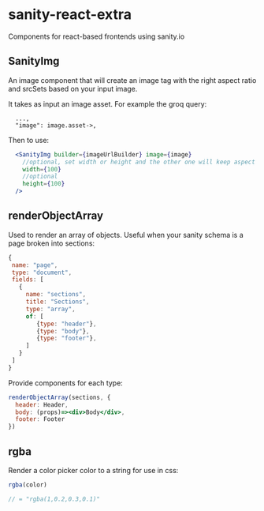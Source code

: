 # sanity-react-extra
Components for react-based frontends using sanity.io

## SanityImg
An image component that will create an image tag with the right aspect ratio and srcSets based on your input image.

It takes as input an image asset. For example the groq query:
```groq
  ...,
  "image": image.asset->,
```

Then to use:
```jsx
  <SanityImg builder={imageUrlBuilder} image={image} 
    //optional, set width or height and the other one will keep aspect
    width={100}
    //optional
    height={100}
  />
```

## renderObjectArray
Used to render an array of objects. Useful when your sanity schema is a page broken into sections:
```js
{
 name: "page",
 type: "document",
 fields: [
   {
     name: "sections",
     title: "Sections",
     type: "array",
     of: [
        {type: "header"},
        {type: "body"},
        {type: "footer"},
     ]
   }
 ]
}
```

Provide components for each type:
```jsx
renderObjectArray(sections, {
  header: Header,
  body: (props)=><div>Body</div>,
  footer: Footer
})
```

## rgba
Render a color picker color to a string for use in css:
```js
rgba(color)

// = "rgba(1,0.2,0.3,0.1)"
```